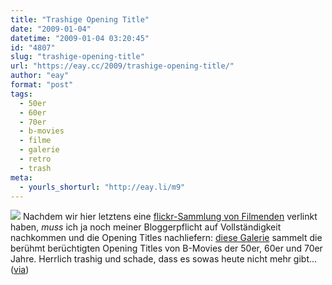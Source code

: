 ```yaml
---
title: "Trashige Opening Title"
date: "2009-01-04"
datetime: "2009-01-04 03:20:45"
id: "4807"
slug: "trashige-opening-title"
url: "https://eay.cc/2009/trashige-opening-title/"
author: "eay"
format: "post"
tags:
  - 50er
  - 60er
  - 70er
  - b-movies
  - filme
  - galerie
  - retro
  - trash
meta:
  - yourls_shorturl: "http://eay.li/m9"
---
```


![](/uploads/2009/openingtitles.jpg) Nachdem wir hier letztens eine [flickr-Sammlung von Filmenden](//eay.cc/2008/this-is-the-end/) verlinkt haben, _muss_ ich ja noch meiner Bloggerpflicht auf Vollständigkeit nachkommen und die Opening Titles nachliefern: [diese Galerie](http://www.mrbalihai.com/haideaway/v/psychotronic/) sammelt die berühmt berüchtigten Opening Titles von B-Movies der 50er, 60er und 70er Jahre. Herrlich trashig und schade, dass es sowas heute nicht mehr gibt... ([via](http://www.boingboing.net/2009/01/02/opening-titles-of-bm.html))
